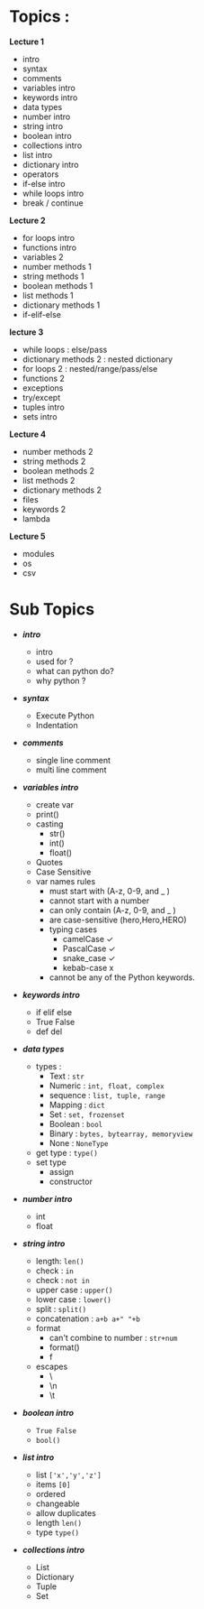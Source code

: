 # Topics :

**Lecture 1**

- intro
- syntax
- comments
- variables intro
- keywords intro
- data types
- number intro
- string intro
- boolean intro
- collections intro
- list intro
- dictionary intro
- operators
- if-else intro
- while loops intro
- break / continue

**Lecture 2**

- for loops intro
- functions intro
- variables 2
- number methods 1
- string methods 1
- boolean methods 1
- list methods 1
- dictionary methods 1
- if-elif-else

**lecture 3**

- while loops : else/pass
- dictionary methods 2 : nested dictionary
- for loops 2 : nested/range/pass/else
- functions 2
- exceptions
- try/except
- tuples intro
- sets intro

**Lecture 4**

- number methods 2
- string methods 2
- boolean methods 2
- list methods 2
- dictionary methods 2
- files
- keywords 2
- lambda

**Lecture 5**

- modules
- os
- csv

# Sub Topics

- **_intro_**

  - intro
  - used for ?
  - what can python do?
  - why python ?

- **_syntax_**

  - Execute Python
  - Indentation

- **_comments_**

  - single line comment
  - multi line comment

- **_variables intro_**
  - create var
  - print()
  - casting
    - str()
    - int()
    - float()
  - Quotes
  - Case Sensitive
  - var names rules
    - must start with (A-z, 0-9, and \_ )
    - cannot start with a number
    - can only contain (A-z, 0-9, and \_ )
    - are case-sensitive (hero,Hero,HERO)
    - typing cases
      - camelCase ✓
      - PascalCase ✓
      - snake_case ✓
      - kebab-case x
    - cannot be any of the Python keywords.
- **_keywords intro_**
  - if elif else
  - True False
  - def del
- **_data types_**

  - types :
    - Text : `str`
    - Numeric : `int, float, complex`
    - sequence : `list, tuple, range`
    - Mapping : `dict`
    - Set : `set, frozenset`
    - Boolean : `bool`
    - Binary : `bytes, bytearray, memoryview`
    - None : `NoneType`
  - get type : `type()`
  - set type
    - assign
    - constructor

- **_number intro_**

  - int
  - float

- **_string intro_**

  - length: `len()`
  - check : `in`
  - check : `not in`
  - upper case : `upper()`
  - lower case : `lower()`
  - split : `split()`
  - concatenation : `a+b a+" "+b`
  - format
    - can't combine to number : `str+num`
    - format()
    - f
  - escapes
    - \
    - \n
    - \t

- **_boolean intro_**

  - `True False`
  - `bool()`

- **_list intro_**

  - list `['x','y','z']`
  - items `[0]`
  - ordered
  - changeable
  - allow duplicates
  - length `len()`
  - type `type()`

- **_collections intro_**

  - List
  - Dictionary
  - Tuple
  - Set
